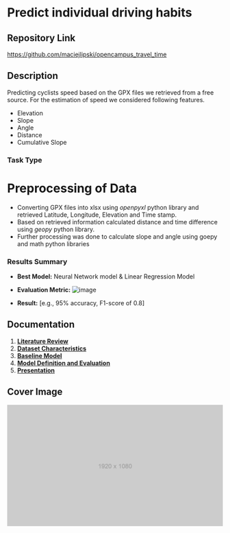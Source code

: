 # Predict individual driving habits

## Repository Link

https://github.com/maciejlipski/opencampus_travel_time

## Description

Predicting cyclists speed based on the GPX files we retrieved from a free source. For the estimation of speed we considered following features.
- Elevation
- Slope
- Angle
- Distance
- Cumulative Slope

### Task Type
# Preprocessing of Data
- Converting GPX files into xlsx using _openpyxl_ python library and retrieved Latitude, Longitude, Elevation and Time stamp.
- Based on retrieved information calculated distance and time difference using _geopy_ python library.
- Further processing was done to calculate slope and angle using goepy and math python libraries

### Results Summary

- **Best Model:** Neural Network model & Linear Regression Model
- **Evaluation Metric:** ![image](https://github.com/user-attachments/assets/2b658eda-40a5-4ff6-8bc6-9f4697036e41)

- **Result:** [e.g., 95% accuracy, F1-score of 0.8]

## Documentation

1. **[Literature Review](0_LiteratureReview/README.md)**
2. **[Dataset Characteristics](1_DatasetCharacteristics/exploratory_data_analysis.ipynb)**
3. **[Baseline Model](2_BaselineModel/baseline_model.ipynb)**
4. **[Model Definition and Evaluation](3_Model/model_definition_evaluation)**
5. **[Presentation](4_Presentation/README.md)**

## Cover Image

![Project Cover Image](CoverImage/cover_image.png)
